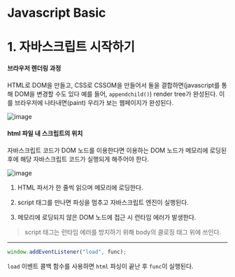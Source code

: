 # Javascript Basic

# 1. 자바스크립트 시작하기

#### 브라우저 렌더링 과정

HTML로 DOM을 만들고, CSS로 CSSOM을 만들어서 둘을 결합하면(javascript를 통해 DOM을 변경할 수도 있다 예를 들어, `appendchild()`) render tree가 완성된다. 이를 브라우저에 나타내면(paint) 우리가 보는 웹페이지가 완성된다.

![image](https://github.com/user-attachments/assets/2d49e302-6918-43c4-9bc1-81131c982edc)

#### html 파일 내 스크립트의 위치

자바스크립트 코드가 DOM 노드를 이용한다면 이용하는 DOM 노드가 메모리에 로딩된 후에 해당 자바스크립트 코드가 실행되게 해주어야 한다.

![image](https://github.com/user-attachments/assets/23cbe1b3-a947-4e97-8577-4da0b1bf3357)

1. HTML 파서가 한 줄씩 읽으며 메모리에 로딩한다.

2. script 태그를 만나면 파싱을 멈추고 자바스크립트 엔진이 실행된다.

3. 메모리에 로딩되지 않은 DOM 노드에 접근 시 런타임 에러가 발생한다.

> script 태그는 런타임 에러를 방지하기 위해 body의 클로징 태그 위에 쓰인다.

---

```js
window.addEventListener("load", func);
```

`load` 이벤트 콜백 함수를 사용하면 `html` 파싱이 끝난 후 `func`이 실행된다.
